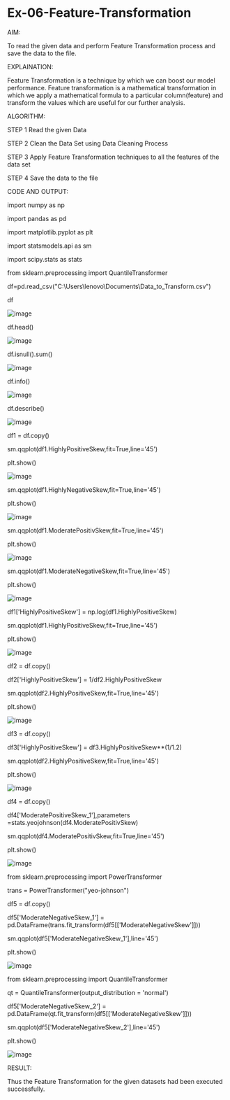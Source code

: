 # Ex-06-Feature-Transformation
AIM:

To read the given data and perform Feature Transformation process and save the data to the file.

EXPLAINATION:

Feature Transformation is a technique by which we can boost our model performance. Feature transformation is a mathematical transformation in which we apply a mathematical formula to a particular column(feature) and transform the values which are useful for our further analysis.

ALGORITHM:

STEP 1 Read the given Data

STEP 2 Clean the Data Set using Data Cleaning Process

STEP 3 Apply Feature Transformation techniques to all the features of the data set

STEP 4 Save the data to the file

CODE AND OUTPUT:

import numpy as np

import pandas as pd

import matplotlib.pyplot as plt

import statsmodels.api as sm

import scipy.stats as stats

from sklearn.preprocessing import QuantileTransformer

df=pd.read_csv("C:\Users\lenovo\Documents\Data_to_Transform.csv")

df

![image](https://user-images.githubusercontent.com/95408668/198084192-b3394a18-aa2e-47b3-b3d5-98b3a706ce01.png)


df.head()

![image](https://user-images.githubusercontent.com/95408668/198084098-b16d1ac7-2663-4f16-9aac-20e3f5592aab.png)

df.isnull().sum()

![image](https://user-images.githubusercontent.com/95408668/198084023-51066bd1-a5aa-4349-b50c-e69995ffd6e1.png)

df.info()

![image](https://user-images.githubusercontent.com/95408668/198083953-8040c125-fe15-4702-8612-568dbfd743aa.png)

df.describe()

![image](https://user-images.githubusercontent.com/95408668/198083865-79dcc6cd-1438-4dc1-be9d-12f284426824.png)

df1 = df.copy()

sm.qqplot(df1.HighlyPositiveSkew,fit=True,line='45')

plt.show()

![image](https://user-images.githubusercontent.com/95408668/198083760-512c1105-d053-475c-a7e5-705eed19e4ef.png)

sm.qqplot(df1.HighlyNegativeSkew,fit=True,line='45')

plt.show()

![image](https://user-images.githubusercontent.com/95408668/198083683-cb76e399-de17-4853-a60d-f826650790a8.png)

sm.qqplot(df1.ModeratePositivSkew,fit=True,line='45')

plt.show()

![image](https://user-images.githubusercontent.com/95408668/198083578-ec015fc1-36f7-4f81-9cac-9e9d1090dc51.png)

sm.qqplot(df1.ModerateNegativeSkew,fit=True,line='45')

plt.show()

![image](https://user-images.githubusercontent.com/95408668/198083513-f913d6d7-2683-4385-ad3d-30870e611eaf.png)

df1['HighlyPositiveSkew'] = np.log(df1.HighlyPositiveSkew)

sm.qqplot(df1.HighlyPositiveSkew,fit=True,line='45')

plt.show()

![image](https://user-images.githubusercontent.com/95408668/198083428-5aa8ab92-668e-485d-91ac-5c9bd6d59341.png)

df2 = df.copy()

df2['HighlyPositiveSkew'] = 1/df2.HighlyPositiveSkew

sm.qqplot(df2.HighlyPositiveSkew,fit=True,line='45')

plt.show()

![image](https://user-images.githubusercontent.com/95408668/198083302-61a5e289-06b2-484c-af61-ee74877d6d2c.png)

df3 = df.copy()

df3['HighlyPositiveSkew'] = df3.HighlyPositiveSkew**(1/1.2)

sm.qqplot(df2.HighlyPositiveSkew,fit=True,line='45')

plt.show()

![image](https://user-images.githubusercontent.com/95408668/198083201-a2b6a42b-1362-4b71-83df-a46fe5c08571.png)

df4 = df.copy()

df4['ModeratePositiveSkew_1'],parameters =stats.yeojohnson(df4.ModeratePositivSkew)

sm.qqplot(df4.ModeratePositivSkew,fit=True,line='45')

plt.show()

![image](https://user-images.githubusercontent.com/95408668/198083114-6a61ddf2-e23c-408b-9d8d-623bf75b20c1.png)

from sklearn.preprocessing import PowerTransformer

trans = PowerTransformer("yeo-johnson")

df5 = df.copy()

df5['ModerateNegativeSkew_1'] = pd.DataFrame(trans.fit_transform(df5[['ModerateNegativeSkew']]))

sm.qqplot(df5['ModerateNegativeSkew_1'],line='45')

plt.show()

![image](https://user-images.githubusercontent.com/95408668/198083010-746696d2-b484-4b72-bab8-d0b34dad4bc5.png)

from sklearn.preprocessing import QuantileTransformer

qt = QuantileTransformer(output_distribution = 'normal')

df5['ModerateNegativeSkew_2'] = pd.DataFrame(qt.fit_transform(df5[['ModerateNegativeSkew']]))

sm.qqplot(df5['ModerateNegativeSkew_2'],line='45')

plt.show()

![image](https://user-images.githubusercontent.com/95408668/198082900-03d73a18-cae1-4360-9883-b305c7d29701.png)

RESULT:

Thus the Feature Transformation for the given datasets had been executed successfully.
